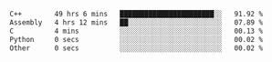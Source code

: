 <!--START_SECTION:waka-->

```txt
C++        49 hrs 6 mins   ███████████████████████░░   91.92 %
Assembly   4 hrs 12 mins   ██░░░░░░░░░░░░░░░░░░░░░░░   07.89 %
C          4 mins          ░░░░░░░░░░░░░░░░░░░░░░░░░   00.13 %
Python     0 secs          ░░░░░░░░░░░░░░░░░░░░░░░░░   00.02 %
Other      0 secs          ░░░░░░░░░░░░░░░░░░░░░░░░░   00.02 %
```

<!--END_SECTION:waka-->
